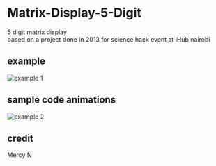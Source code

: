 # Matrix-Display-5-Digit
 5 digit matrix display<br>
 based on a project done in 2013 for science hack event at iHub nairobi

## example
![example 1](https://github.com/muchirijohn/Matrix-Display-5-Digit/blob/main/e_wear.gif)

## sample code animations
![example 2](https://github.com/muchirijohn/Matrix-Display-5-Digit/blob/main/atmel_studio-code.png)

## credit
Mercy N
